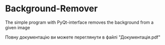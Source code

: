 # Background-Remover
The simple program with PyQt-interface removes the background from a given image

Повну документацію ви можете переглянути в файлі "Документація.pdf"
